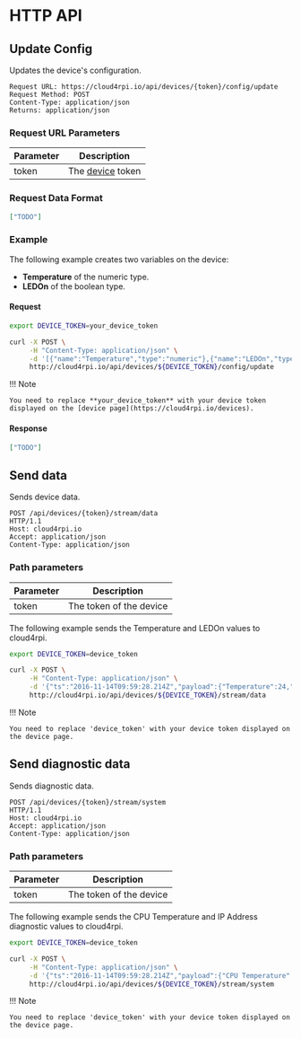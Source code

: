 # HTTP API

## Update Config

Updates the device's configuration.

```
Request URL: https://cloud4rpi.io/api/devices/{token}/config/update
Request Method: POST
Content-Type: application/json
Returns: application/json
```

### Request URL Parameters

Parameter | Description
--------- | -----------------------
token     | The [device](https://cloud4rpi.io/devices) token

### Request Data Format

```json
["TODO"]
```

### Example

The following example creates two variables on the device:

* **Temperature** of the numeric type.
* **LEDOn** of the boolean type.

#### Request

```bash
export DEVICE_TOKEN=your_device_token

curl -X POST \
     -H "Content-Type: application/json" \
     -d '[{"name":"Temperature","type":"numeric"},{"name":"LEDOn","type":"bool"}]' \
     http://cloud4rpi.io/api/devices/${DEVICE_TOKEN}/config/update
```

!!! Note

    You need to replace **your_device_token** with your device token displayed on the [device page](https://cloud4rpi.io/devices).

#### Response

```json
["TODO"]
```

<!-- TODO: Process other methods -->

## Send data

Sends device data.

```
POST /api/devices/{token}/stream/data
HTTP/1.1
Host: cloud4rpi.io
Accept: application/json
Content-Type: application/json
```

### Path parameters

Parameter | Description
--------- | -----------------------
token     | The token of the device

The following example sends the Temperature and LEDOn values to cloud4rpi.

```bash
export DEVICE_TOKEN=device_token

curl -X POST \
     -H "Content-Type: application/json" \
     -d '{"ts":"2016-11-14T09:59:28.214Z","payload":{"Temperature":24,"LEDOn":false}}' \
     http://cloud4rpi.io/api/devices/${DEVICE_TOKEN}/stream/data
```

!!! Note

    You need to replace 'device_token' with your device token displayed on the device page.

## Send diagnostic data

Sends diagnostic data.

```
POST /api/devices/{token}/stream/system
HTTP/1.1
Host: cloud4rpi.io
Accept: application/json
Content-Type: application/json
```

### Path parameters

Parameter | Description
--------- | -----------------------
token     | The token of the device

The following example sends the CPU Temperature and IP Address diagnostic values to cloud4rpi.

```bash
export DEVICE_TOKEN=device_token

curl -X POST \
     -H "Content-Type: application/json" \
     -d '{"ts":"2016-11-14T09:59:28.214Z","payload":{"CPU Temperature":51,"IP Address":"8.8.8.8"}}' \
     http://cloud4rpi.io/api/devices/${DEVICE_TOKEN}/stream/system
```

!!! Note

    You need to replace 'device_token' with your device token displayed on the device page.
